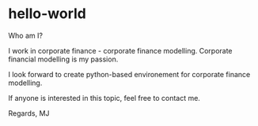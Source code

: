 # hello-world
Who am I?

I work in corporate finance - corporate finance modelling. Corporate financial modelling is my passion.

I look forward to create python-based environement for corporate finance modelling.

If anyone is interested in this topic, feel free to contact me.

Regards,
MJ

